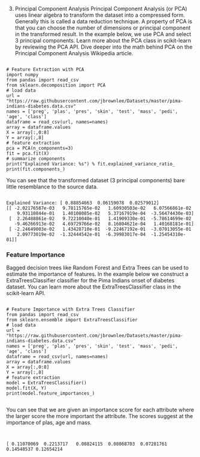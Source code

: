 3. Principal Component Analysis
Principal Component Analysis (or PCA) uses linear algebra to transform the dataset into a compressed form.
Generally this is called a data reduction technique. A property of PCA is that you can choose the number of dimensions or principal component in the transformed result.
In the example below, we use PCA and select 3 principal components.
Learn more about the PCA class in scikit-learn by reviewing the PCA API. Dive deeper into the math behind PCA on the Principal Component Analysis Wikipedia article.

<pre><code>
# Feature Extraction with PCA
import numpy
from pandas import read_csv
from sklearn.decomposition import PCA
# load data
url = "https://raw.githubusercontent.com/jbrownlee/Datasets/master/pima-indians-diabetes.data.csv"
names = ['preg', 'plas', 'pres', 'skin', 'test', 'mass', 'pedi', 'age', 'class']
dataframe = read_csv(url, names=names)
array = dataframe.values
X = array[:,0:8]
Y = array[:,8]
# feature extraction
pca = PCA(n_components=3)
fit = pca.fit(X)
# summarize components
print("Explained Variance: %s") % fit.explained_variance_ratio_
print(fit.components_)
</code></pre>
You can see that the transformed dataset (3 principal components) bare little resemblance to the source data.
<pre><code>
Explained Variance: [ 0.88854663  0.06159078  0.02579012]
[[ -2.02176587e-03   9.78115765e-02   1.60930503e-02   6.07566861e-02
    9.93110844e-01   1.40108085e-02   5.37167919e-04  -3.56474430e-03]
 [  2.26488861e-02   9.72210040e-01   1.41909330e-01  -5.78614699e-02
   -9.46266913e-02   4.69729766e-02   8.16804621e-04   1.40168181e-01]
 [ -2.24649003e-02   1.43428710e-01  -9.22467192e-01  -3.07013055e-01
    2.09773019e-02  -1.32444542e-01  -6.39983017e-04  -1.25454310e-01]]
</code></pre>

### Feature Importance
Bagged decision trees like Random Forest and Extra Trees can be used to estimate the importance of features.
In the example below we construct a ExtraTreesClassifier classifier for the Pima Indians onset of diabetes dataset. You can learn more about the ExtraTreesClassifier class in the scikit-learn API.

<pre><code>
# Feature Importance with Extra Trees Classifier
from pandas import read_csv
from sklearn.ensemble import ExtraTreesClassifier
# load data
url = "https://raw.githubusercontent.com/jbrownlee/Datasets/master/pima-indians-diabetes.data.csv"
names = ['preg', 'plas', 'pres', 'skin', 'test', 'mass', 'pedi', 'age', 'class']
dataframe = read_csv(url, names=names)
array = dataframe.values
X = array[:,0:8]
Y = array[:,8]
# feature extraction
model = ExtraTreesClassifier()
model.fit(X, Y)
print(model.feature_importances_)

</code></pre>

You can see that we are given an importance score for each attribute where the larger score the more important the attribute. The scores suggest at the importance of plas, age and mass.

<pre><code>

[ 0.11070069  0.2213717   0.08824115  0.08068703  0.07281761  0.14548537 0.12654214
</code></pre>
